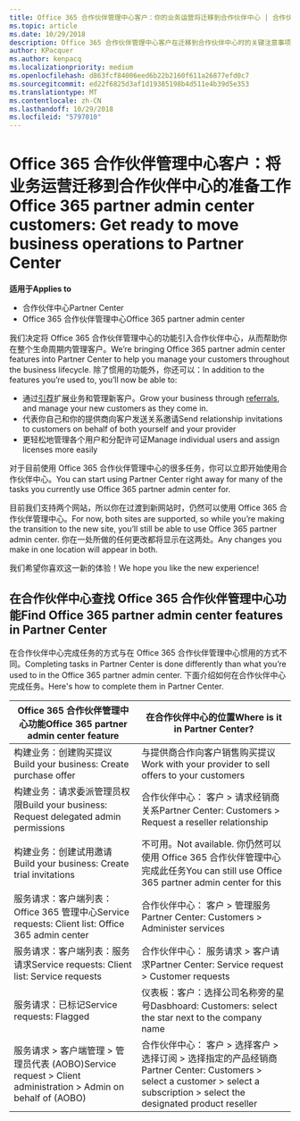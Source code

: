 ```yaml
---
title: Office 365 合作伙伴管理中心客户：你的业务运营将迁移到合作伙伴中心 | 合作伙伴中心
ms.topic: article
ms.date: 10/29/2018
description: Office 365 合作伙伴管理中心客户在迁移到合作伙伴中心时的关键注意事项
author: KPacquer
ms.author: kenpacq
ms.localizationpriority: medium
ms.openlocfilehash: d863fcf84006eed6b22b2160f611a26877efd0c7
ms.sourcegitcommit: ed22f6825d3af1d19385198b4d511e4b39d5e353
ms.translationtype: MT
ms.contentlocale: zh-CN
ms.lasthandoff: 10/29/2018
ms.locfileid: "5797010"
---
```

# <a name="office-365-partner-admin-center-customers-get-ready-to-move-business-operations-to-partner-center"></a><span data-ttu-id="9b635-103">Office 365 合作伙伴管理中心客户：将业务运营迁移到合作伙伴中心的准备工作</span><span class="sxs-lookup"><span data-stu-id="9b635-103">Office 365 partner admin center customers: Get ready to move business operations to Partner Center</span></span>

**<span data-ttu-id="9b635-104">适用于</span><span class="sxs-lookup"><span data-stu-id="9b635-104">Applies to</span></span>** 

- <span data-ttu-id="9b635-105">合作伙伴中心</span><span class="sxs-lookup"><span data-stu-id="9b635-105">Partner Center</span></span>
- <span data-ttu-id="9b635-106">Office 365 合作伙伴管理中心</span><span class="sxs-lookup"><span data-stu-id="9b635-106">Office 365 partner admin center</span></span>

<span data-ttu-id="9b635-107">我们决定将 Office 365 合作伙伴管理中心的功能引入合作伙伴中心，从而帮助你在整个生命周期内管理客户。</span><span class="sxs-lookup"><span data-stu-id="9b635-107">We’re bringing Office 365 partner admin center features into Partner Center to help you manage your customers throughout the business lifecycle.</span></span> <span data-ttu-id="9b635-108">除了惯用的功能外，你还可以：</span><span class="sxs-lookup"><span data-stu-id="9b635-108">In addition to the features you’re used to, you’ll now be able to:</span></span> 

*  <span data-ttu-id="9b635-109">通过[引荐](referrals.md)扩展业务和管理新客户。</span><span class="sxs-lookup"><span data-stu-id="9b635-109">Grow your business through [referrals](referrals.md), and manage your new customers as they come in.</span></span>
*  <span data-ttu-id="9b635-110">代表你自己和你的提供商向客户发送关系邀请</span><span class="sxs-lookup"><span data-stu-id="9b635-110">Send relationship invitations to customers on behalf of both yourself and your provider</span></span>
*  <span data-ttu-id="9b635-111">更轻松地管理各个用户和分配许可证</span><span class="sxs-lookup"><span data-stu-id="9b635-111">Manage individual users and assign licenses more easily</span></span>

<span data-ttu-id="9b635-112">对于目前使用 Office 365 合作伙伴管理中心的很多任务，你可以立即开始使用合作伙伴中心。</span><span class="sxs-lookup"><span data-stu-id="9b635-112">You can start using Partner Center right away for many of the tasks you currently use Office 365 partner admin center for.</span></span> 

<span data-ttu-id="9b635-113">目前我们支持两个网站，所以你在过渡到新网站时，仍然可以使用 Office 365 合作伙伴管理中心。</span><span class="sxs-lookup"><span data-stu-id="9b635-113">For now, both sites are supported, so while you’re making the transition to the new site, you’ll still be able to use Office 365 partner admin center.</span></span> <span data-ttu-id="9b635-114">你在一处所做的任何更改都将显示在这两处。</span><span class="sxs-lookup"><span data-stu-id="9b635-114">Any changes you make in one location will appear in both.</span></span>

<span data-ttu-id="9b635-115">我们希望你喜欢这一新的体验！</span><span class="sxs-lookup"><span data-stu-id="9b635-115">We hope you like the new experience!</span></span>

## <a name="find-office-365-partner-admin-center-features-in-partner-center"></a><span data-ttu-id="9b635-116">在合作伙伴中心查找 Office 365 合作伙伴管理中心功能</span><span class="sxs-lookup"><span data-stu-id="9b635-116">Find Office 365 partner admin center features in Partner Center</span></span>

<span data-ttu-id="9b635-117">在合作伙伴中心完成任务的方式与在 Office 365 合作伙伴管理中心惯用的方式不同。</span><span class="sxs-lookup"><span data-stu-id="9b635-117">Completing tasks in Partner Center is done differently than what you’re used to in the Office 365 partner admin center.</span></span> <span data-ttu-id="9b635-118">下面介绍如何在合作伙伴中心完成任务。</span><span class="sxs-lookup"><span data-stu-id="9b635-118">Here's how to complete them in Partner Center.</span></span>

| <span data-ttu-id="9b635-119">Office 365 合作伙伴管理中心功能</span><span class="sxs-lookup"><span data-stu-id="9b635-119">Office 365 partner admin center feature</span></span>                       | <span data-ttu-id="9b635-120">在合作伙伴中心的位置</span><span class="sxs-lookup"><span data-stu-id="9b635-120">Where is it in Partner Center?</span></span> | 
|   -----------------------------------------------  | -------------- |
| <span data-ttu-id="9b635-121">构建业务：创建购买提议</span><span class="sxs-lookup"><span data-stu-id="9b635-121">Build your business: Create purchase offer</span></span> | <span data-ttu-id="9b635-122">与提供商合作向客户销售购买提议</span><span class="sxs-lookup"><span data-stu-id="9b635-122">Work with your provider to sell offers to your customers</span></span> |
| <span data-ttu-id="9b635-123">构建业务：请求委派管理员权限</span><span class="sxs-lookup"><span data-stu-id="9b635-123">Build your business: Request delegated admin permissions</span></span> | <span data-ttu-id="9b635-124">合作伙伴中心： 客户 > 请求经销商关系</span><span class="sxs-lookup"><span data-stu-id="9b635-124">Partner Center: Customers > Request a reseller relationship</span></span> |
| <span data-ttu-id="9b635-125">构建业务：创建试用邀请</span><span class="sxs-lookup"><span data-stu-id="9b635-125">Build your business: Create trial invitations</span></span> | <span data-ttu-id="9b635-126">不可用。</span><span class="sxs-lookup"><span data-stu-id="9b635-126">Not available.</span></span> <span data-ttu-id="9b635-127">你仍然可以使用 Office 365 合作伙伴管理中心完成此任务</span><span class="sxs-lookup"><span data-stu-id="9b635-127">You can still use Office 365 partner admin center for this</span></span> |
| <span data-ttu-id="9b635-128">服务请求：客户端列表：Office 365 管理中心</span><span class="sxs-lookup"><span data-stu-id="9b635-128">Service requests: Client list: Office 365 admin center</span></span> | <span data-ttu-id="9b635-129">合作伙伴中心： 客户 > 管理服务</span><span class="sxs-lookup"><span data-stu-id="9b635-129">Partner Center: Customers > Administer services</span></span> |
| <span data-ttu-id="9b635-130">服务请求：客户端列表：服务请求</span><span class="sxs-lookup"><span data-stu-id="9b635-130">Service requests: Client list: Service requests</span></span> | <span data-ttu-id="9b635-131">合作伙伴中心： 服务请求 > 客户请求</span><span class="sxs-lookup"><span data-stu-id="9b635-131">Partner Center: Service request > Customer requests</span></span> |
| <span data-ttu-id="9b635-132">服务请求：已标记</span><span class="sxs-lookup"><span data-stu-id="9b635-132">Service requests: Flagged</span></span> | <span data-ttu-id="9b635-133">仪表板：客户：选择公司名称旁的星号</span><span class="sxs-lookup"><span data-stu-id="9b635-133">Dasbhoard: Customers: select the star next to the company name</span></span> |
| <span data-ttu-id="9b635-134">服务请求 > 客户端管理 > 管理员代表 (AOBO)</span><span class="sxs-lookup"><span data-stu-id="9b635-134">Service request > Client administration > Admin on behalf of (AOBO)</span></span> | <span data-ttu-id="9b635-135">合作伙伴中心： 客户 > 选择客户 > 选择订阅 > 选择指定的产品经销商</span><span class="sxs-lookup"><span data-stu-id="9b635-135">Partner Center: Customers > select a customer > select a subscription > select the designated product reseller</span></span> |

